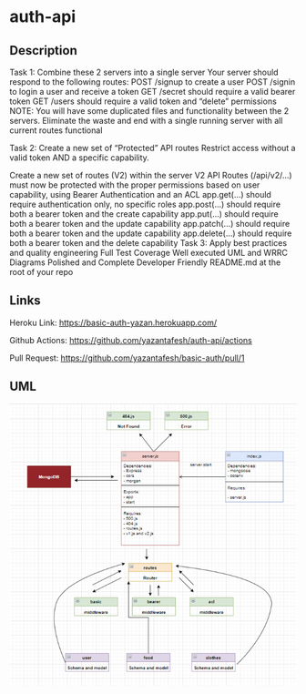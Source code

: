 # auth-api

## Description

Task 1: Combine these 2 servers into a single server
Your server should respond to the following routes:
POST /signup to create a user
POST /signin to login a user and receive a token
GET /secret should require a valid bearer token
GET /users should require a valid token and “delete” permissions
NOTE: You will have some duplicated files and functionality between the 2 servers. Eliminate the waste and end with a single running server with all current routes functional

Task 2: Create a new set of “Protected” API routes
Restrict access without a valid token AND a specific capability.

Create a new set of routes (V2) within the server
V2 API Routes (/api/v2/...) must now be protected with the proper permissions based on user capability, using Bearer Authentication and an ACL
app.get(...) should require authentication only, no specific roles
app.post(...) should require both a bearer token and the create capability
app.put(...) should require both a bearer token and the update capability
app.patch(...) should require both a bearer token and the update capability
app.delete(...) should require both a bearer token and the delete capability
Task 3: Apply best practices and quality engineering
Full Test Coverage
Well executed UML and WRRC Diagrams
Polished and Complete Developer Friendly README.md at the root of your repo

## Links

Heroku Link: https://basic-auth-yazan.herokuapp.com/

Github Actions: https://github.com/yazantafesh/auth-api/actions

Pull Request: https://github.com/yazantafesh/basic-auth/pull/1

## UML

![UML](./UML-lab-8.png)
